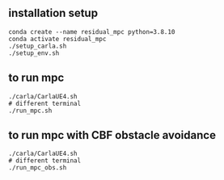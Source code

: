 ## installation setup
```
conda create --name residual_mpc python=3.8.10
conda activate residual_mpc
./setup_carla.sh
./setup_env.sh
```

## to run mpc
```
./carla/CarlaUE4.sh
# different terminal
./run_mpc.sh
```

## to run mpc with CBF obstacle avoidance
```
./carla/CarlaUE4.sh
# different terminal
./run_mpc_obs.sh
```